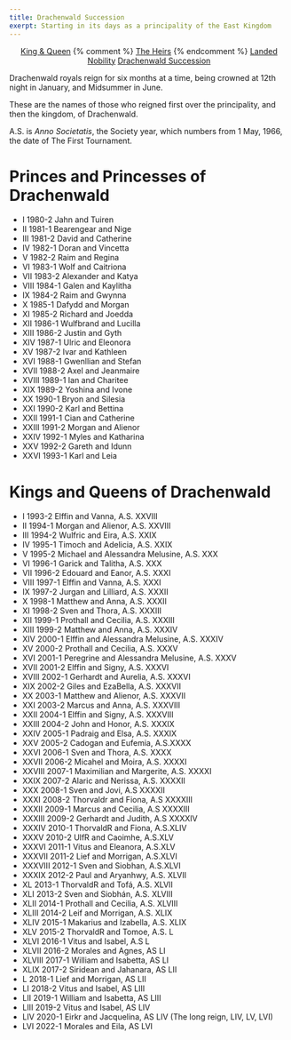 ```yaml
---
title: Drachenwald Succession
exerpt: Starting in its days as a principality of the East Kingdom
---
```

<p align="center">
<a href="{{ site.baseurl }}{% link royals/index.html %}" class="btn btn--primary">King & Queen</a>
{% comment %}
<a href="{{ site.baseurl }}{% link royals/heirs.html %}" class="btn btn--primary">The Heirs</a>
{% endcomment %}
<a href="{{ site.baseurl }}{% link royals/territorial-royals.md %}" class="btn btn--primary">Landed Nobility</a>
<a href="#" class="btn btn--inverse">Drachenwald Succession</a>
</p>

Drachenwald royals reign for six months at a time, being crowned at 12th night in January, and Midsummer in June.
 
These are the names of those who reigned first over the principality, and then the kingdom, of Drachenwald. 

A.S. is _Anno Societatis_, the Society year, which numbers from 1 May, 1966, the date of The First Tournament. 

# Princes and Princesses of Drachenwald

* I 1980-2 Jahn and Tuiren
* II 1981-1 Bearengear and Nige 
* III 1981-2 David and Catherine 
* IV 1982-1 Doran and Vincetta 
* V 1982-2 Raim and Regina 
* VI 1983-1 Wolf and Caitriona 
* VII 1983-2 Alexander and Katya 
* VIII 1984-1 Galen and Kaylitha
* IX 1984-2 Raim and Gwynna
* X 1985-1 Dafydd and Morgan
* XI 1985-2 Richard and Joedda 
* XII 1986-1 Wulfbrand and Lucilla 
* XIII 1986-2 Justin and Gyth 
* XIV 1987-1 Ulric and Eleonora 
* XV 1987-2 Ivar and Kathleen 
* XVI 1988-1 Gwenllian and Stefan 
* XVII 1988-2 Axel and Jeanmaire 
* XVIII 1989-1 Ian and Charitee 
* XIX 1989-2 Yoshina and Ivone 
* XX 1990-1 Bryon and Silesia 
* XXI 1990-2 Karl and Bettina 
* XXII 1991-1 Cian and Catherine 
* XXIII 1991-2 Morgan and Alienor 
* XXIV 1992-1 Myles and Katharina 
* XXV 1992-2 Gareth and Idunn 
* XXVI 1993-1 Karl and Leia 

# Kings and Queens of Drachenwald

* I 1993-2 Elffin and Vanna, A.S. XXVIII 
* II 1994-1 Morgan and Alienor, A.S. XXVIII
* III 1994-2 Wulfric and Eira, A.S. XXIX
* IV 1995-1 Timoch and Adelicia, A.S. XXIX 
* V 1995-2 Michael and Alessandra Melusine, A.S. XXX 
* VI 1996-1 Garick and Talitha, A.S. XXX 
* VII 1996-2 Edouard and Eanor, A.S. XXXI 
* VIII 1997-1 Elffin and Vanna, A.S. XXXI 
* IX 1997-2 Jurgan and Lilliard, A.S. XXXII 
* X 1998-1 Matthew and Anna, A.S. XXXII 
* XI 1998-2 Sven and Thora, A.S. XXXIII 
* XII 1999-1 Prothall and Cecilia, A.S. XXXIII 
* XIII 1999-2 Matthew and Anna, A.S. XXXIV 
* XIV 2000-1 Elffin and Alessandra Melusine, A.S. XXXIV 
* XV 2000-2 Prothall and Cecilia, A.S. XXXV 
* XVI 2001-1 Peregrine and Alessandra Melusine, A.S. XXXV 
* XVII 2001-2 Elffin and Signy, A.S. XXXVI 
* XVIII 2002-1 Gerhardt and Aurelia, A.S. XXXVI 
* XIX 2002-2 Giles and EzaBella, A.S. XXXVII 
* XX 2003-1 Matthew and Alienor, A.S. XXXVII 
* XXI 2003-2 Marcus and Anna, A.S. XXXVIII 
* XXII 2004-1 Elffin and Signy, A.S. XXXVIII 
* XXIII 2004-2 John and Honor, A.S. XXXIX 
* XXIV 2005-1 Padraig and Elsa, A.S. XXXIX 
* XXV 2005-2 Cadogan and Eufemia, A.S.XXXX 
* XXVI 2006-1 Sven and Thora, A.S. XXXX 
* XXVII 2006-2 Micahel and Moira, A.S. XXXXI 
* XXVIII 2007-1 Maximilian and Margerite, A.S. XXXXI 
* XXIX 2007-2 Alaric and Nerissa, A.S. XXXXII 
* XXX 2008-1 Sven and Jovi, A.S XXXXII 
* XXXI 2008-2 Thorvaldr and Fiona, A.S XXXXIII 
* XXXII 2009-1 Marcus and Cecilia, A.S XXXXIII 
* XXXIII 2009-2 Gerhardt and Judith, A.S XXXXIV 
* XXXIV 2010-1 ThorvaldR and Fiona, A.S.XLIV 
* XXXV 2010-2 UlfR and Caoimhe, A.S.XLV 
* XXXVI 2011-1 Vitus and Eleanora, A.S.XLV 
* XXXVII 2011-2 Lief and Morrigan, A.S.XLVI 
* XXXVIII 2012-1 Sven and Siobhan, A.S.XLVI 
* XXXIX 2012-2 Paul and Aryanhwy, A.S. XLVII 
* XL 2013-1 ThorvaldR and Tofá, A.S. XLVII 
* XLI 2013-2 Sven and Siobhán, A.S. XLVIII 
* XLII 2014-1 Prothall and Cecilia, A.S. XLVIII 
* XLIII 2014-2 Leif and Morrigan, A.S. XLIX 
* XLIV 2015-1 Makarius and Izabella, A.S. XLIX 
* XLV 2015-2 ThorvaldR and Tomoe, A.S. L 
* XLVI 2016-1 Vitus and Isabel, A.S L 
* XLVII 2016-2 Morales and Agnes, AS LI 
* XLVIII 2017-1 William and Isabetta, AS LI 
* XLIX 2017-2 Siridean and Jahanara, AS LII 
* L 2018-1 Lief and Morrigan, AS LII 
* LI 2018-2 Vitus and Isabel, AS LIII 
* LII 2019-1 William and Isabetta, AS LIII
* LIII 2019-2 Vitus and Isabel, AS LIV
* LIV 2020-1 Eirkr and Jacquelina, AS LIV (The long reign, LIV, LV, LVI)
* LVI 2022-1 Morales and Eila, AS LVI 
